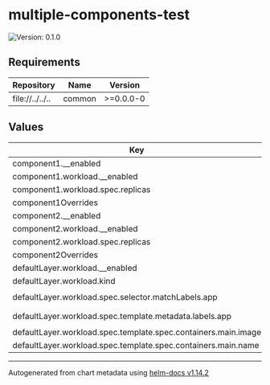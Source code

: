 # multiple-components-test

![Version: 0.1.0](https://img.shields.io/badge/Version-0.1.0-informational?style=flat-square)

## Requirements

| Repository | Name | Version |
|------------|------|---------|
| file://../../.. | common | >=0.0.0-0 |

## Values

| Key | Description | Type | Default |
|-----|-------------|------|---------|
 | component1.__enabled |  | bool | `true` |
 | component1.workload.__enabled |  | bool | `true` |
 | component1.workload.spec.replicas |  | int | `3` |
 | component1Overrides |  | object | `{}` |
 | component2.__enabled |  | bool | `true` |
 | component2.workload.__enabled |  | bool | `true` |
 | component2.workload.spec.replicas |  | int | `2` |
 | component2Overrides |  | object | `{}` |
 | defaultLayer.workload.__enabled |  | bool | `true` |
 | defaultLayer.workload.kind |  | string | `"Deployment"` |
 | defaultLayer.workload.spec.selector.matchLabels.app |  | string | `"test-workload"` |
 | defaultLayer.workload.spec.template.metadata.labels.app |  | string | `"test-workload"` |
 | defaultLayer.workload.spec.template.spec.containers.main.image |  | string | `"nginx:latest"` |
 | defaultLayer.workload.spec.template.spec.containers.main.name |  | string | `"main"` |

----------------------------------------------
Autogenerated from chart metadata using [helm-docs v1.14.2](https://github.com/norwoodj/helm-docs/releases/v1.14.2)
